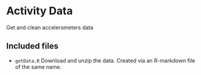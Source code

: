 # Activity Data
Get and clean accelerometers data

## Included files

* `getData.R` Download and unzip the data. Created via an R-markdown file of the same name.

